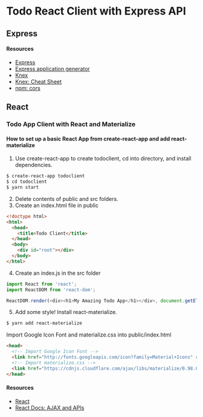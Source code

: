 # Todo React Client with Express API

## Express

#### Resources

* [Express](https://expressjs.com/)
* [Express application generator](https://expressjs.com/en/starter/generator.html)
* [Knex](https://knexjs.org/)
* [Knex: Cheat Sheet](https://devhints.io/knex)
* [npm: cors](https://www.npmjs.com/package/cors)

## React

### Todo App Client with React and Materialize

#### How to set up a basic React App from create-react-app and add react-materialize

1. Use create-react-app to create todoclient, cd into directory, and install dependencies.
```bash
$ create-react-app todoclient
$ cd todoclient
$ yarn start
```
2. Delete contents of public and src folders.
3. Create an index.html file in public
```html
<!doctype html>
<html>
  <head>
    <title>Todo Client</title>
  </head>
  <body>
    <div id="root"></div>
  </body>
</html>
```
4. Create an index.js in the src folder
```js
import React from 'react';
import ReactDOM from 'react-dom';

ReactDOM.render(<div><h1>My Amazing Todo App</h1></div>, document.getElementById('root'));
```
5. Add some style! Install react-materialize.
```bash
$ yarn add react-materialize
```
Import Google Icon Font and materialize.css into public/index.html
```html
<head>
  <!-- Import Google Icon Font -->
  <link href="http://fonts.googleapis.com/icon?family=Material+Icons" rel="stylesheet">
  <!-- Import materialize.css -->
  <link href="https://cdnjs.cloudflare.com/ajax/libs/materialize/0.98.0/css/materialize.min.css" rel="stylesheet">
</head>
```

#### Resources

* [React](https://reactjs.org/)
* [React Docs: AJAX and APIs](https://reactjs.org/docs/faq-ajax.html)
